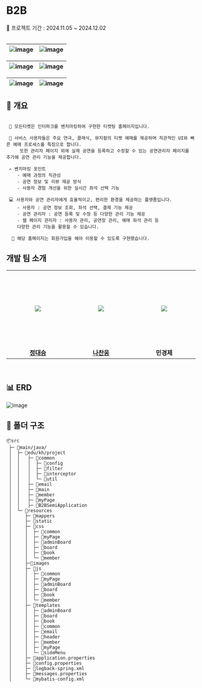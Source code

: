 
<h1>B2B </h1>
📍 프로젝트 기간 : 2024.11.05 ~ 2024.12.02
<br>
<br>


| ![image](https://github.com/user-attachments/assets/371da412-cfee-4dbd-af87-f96734ba56d3)| ![image](https://github.com/user-attachments/assets/f804c099-d21b-415f-ac9e-3845dd882025)|
| --- | --- |

|![image](https://github.com/user-attachments/assets/d21b55cc-e172-4758-b7dc-fa8ed27dea70)| ![image](https://github.com/user-attachments/assets/a7473de6-730e-4f89-a4d4-a5ae8441f96c)|
| --- | --- |

|![image](https://github.com/user-attachments/assets/3e1ab179-6e46-481e-be4d-162d31ed61f0)|![image](https://github.com/user-attachments/assets/48bc6653-928c-4c19-b450-332e344ed6ba)|
| --- | --- |


## 📌 개요

```

 🎪 모든티켓은 인터파크를 벤치마킹하여 구현한 티켓팅 홈페이지입니다. 

 🎻 서비스 사용자들은 주요 연극, 클래식, 뮤지컬의 티켓 예매를 제공하며 직관적인 UI와 빠른 예매 프로세스를 특징으로 합니다.
     또한 관리자 페이지 외에 실제 공연을 등록하고 수정할 수 있는 공연관리자 페이지를 추가해 공연 관리 기능을 제공합니다.

 ✍ 벤치마킹 포인트
    - 예매 과정의 직관성
    - 공연 정보 및 리뷰 제공 방식
    - 사용자 경험 개선을 위한 실시간 좌석 선택 기능

 💻 사용자와 공연 관리자에게 효율적이고, 편리한 환경을 제공하는 플랫폼입니다. 
    - 사용자 : 공연 정보 조회, 좌석 선택, 결제 기능 제공
    - 공연 관리자 : 공연 등록 및 수정 등 다양한 관리 기능 제공
    - 웹 페이지 관리자 : 사용자 관리, 공연장 관리, 예매 좌석 관리 등
    다양한 관리 기능을 활용할 수 있습니다.

  🪪 해당 홈페이지는 회원가입을 해야 이용할 수 있도록 구현했습니다.
```

## 개발 팀 소개

<table>
  <tr height="205px">
    <td align="center" width="200px">
      <a href="https://github.com/Jung-Dae-seung"><img src="https://github.com/user-attachments/assets/4c678845-d11f-411c-95db-603d01ab958a"/>
    </td>
    <td align="center" width="200px">
      <a href="https://github.com/skcks98"><img src="https://github.com/user-attachments/assets/4c678845-d11f-411c-95db-603d01ab958a"/></a>
    </td>
    <td align="center" width="200px">
      <a href="https://github.com/skcks98"><img src="https://github.com/user-attachments/assets/4c678845-d11f-411c-95db-603d01ab958a"/></a>
    </td>
    
  </tr>
  <tr>
    <td align="center" width="200px">
      <a href="https://github.com/Jung-Dae-seung/"><strong>정대승</strong></a><br>
    </td>
    <td align="center" width="200px">
      <a href="https://github.com/skcks98/"><strong>나찬웅</strong></a><br>
    </td>
    <td align="center" width="200px">
      <strong>민경제</strong><br>
    </td>
  </tr>
</table>

<br />


## 📊 ERD
![image](https://github.com/user-attachments/assets/5596b45a-9111-47bd-853f-32b8552dae9e)





## 📂 폴더 구조

```
📦src
 ├─ 📂main/java/
 │  ├─ 📂edu/kh/project
 │  │   ├─ 📂common
 │  │   │  ├─ 📂config
 │  │   │  ├─ 📂filter
 │  │   │  ├─ 📂interceptor
 │  │   │  └─ 📂util
 │  │   ├─ 📂email
 │  │   ├─ 📂main
 │  │   ├─ 📂member
 │  │   ├─ 📂myPage
 │  │   ├─ 📂B2BSemiApplication
 │  └─ 📂resources
 │     ├─ 📂mappers
 │     ├─ 📂static
 │     ├─ 📂css
 │     │  ├─ 📂common
 │     │  ├─ 📂myPage
 │     │  ├─ 📂adminBoard
 │     │  ├─ 📂board
 │     │  ├─ 📂book
 │     │  └─ 📂member
 │     ├─📂images
 │     ├─ 📂js
 │     │  ├─ 📂common
 │     │  ├─ 📂myPage
 │     │  ├─ 📂adminBoard
 │     │  ├─ 📂board
 │     │  ├─ 📂book
 │     │  └─ 📂member
 │     ├─ 📂templates
 │     │  ├─ 📂adminBoard
 │     │  ├─ 📂board
 │     │  ├─ 📂book
 │     │  ├─ 📂common
 │     │  ├─ 📂email
 │     │  ├─ 📂header
 │     │  ├─ 📂member
 │     │  ├─ 📂myPage
 │     │  └─ 📂sideMenu
 │     ├─ 📜application.properties
 │     ├─ 📜config.properties
 │     ├─ 📜logback-spring.xml
 │     ├─ 📜messages.properties
 │     └─ 📜mybatis-config.xml
```
